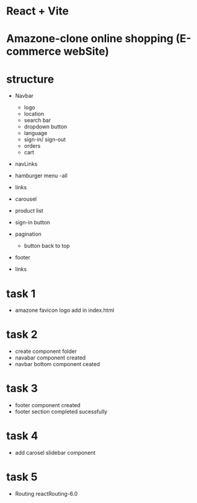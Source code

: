 # React + Vite

# Amazone-clone online shopping (E-commerce webSite)

# structure
- Navbar
    - logo
    - location
    - search bar
     - dropdown button
    - language
    - sign-in/ sign-out
    - orders
    - cart

- navLinks
 - hamburger menu
    -all
 - links

- carousel

- product list

- sign-in button

- pagination 
    - button back to top

- footer
 - links

# task 1
- amazone favicon logo add in index.html

# task 2
- create component folder
- navabar component created
- navbar bottom component ceated

# task 3
- footer component created
- footer section completed sucessfully

# task 4 
- add carosel slidebar component

# task 5 
- Routing reactRouting-6.0
